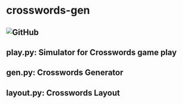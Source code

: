 # crosswords-gen

## ![GitHub](https://img.shields.io/github/license/lyb610/crosswords-gen)

## play.py: Simulator for Crosswords game play
## gen.py: Crosswords Generator
## layout.py: Crosswords Layout
